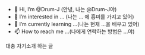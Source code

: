 - 👋 Hi, I’m @Drum-J (안녕, 나는 @Drum-J야)
- 👀 I’m interested in ... (나는 ... 에 흥미를 가지고 있어)
- 🌱 I’m currently learning ...(나는 현재 ...을 배우고 있어)
- 📫 How to reach me ...(나에게 연락하는 방법은 ...야)


대충 자기소개 하는 글

<!---
Drum-J/Drum-J is a ✨ special ✨ repository because its `README.md` (this file) appears on your GitHub profile.
You can click the Preview link to take a look at your changes.
--->
